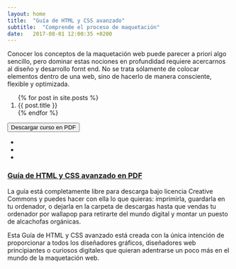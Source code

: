 ```yaml
---
layout: home
title:  "Guía de HTML y CSS avanzado"
subtitle:  "Comprende el proceso de maquetación"
date:   2017-08-01 12:00:35 +0200
---
```


Conocer los conceptos de la maquetación web puede parecer a priori algo sencillo, pero dominar estas nociones en profundidad requiere acercarnos al diseño y desarrollo fornt end. No se trata sólamente de colocar elementos dentro de una web, sino de hacerlo de manera consciente, flexible y optimizada.

<ol>
	{% for post in site.posts %}
	<li>{{ post.title }}</li>
    {% endfor %}
</ol>

<button href="#" class="btn margin-auto display-block filled xl"><span class="btn__line"></span><span class="btn__text">Descargar curso en PDF</span></button>

<ul class="home__social inline nobullets text-align-center display-block m-lg">
	<li><a href="https://github.com/staranco" target="_blank" class="p-sm"><i class="icon ion-social-github"></i></a></li>
	<li><a href="https://www.linkedin.com/in/susanataranco" target="_blank" class="p-sm"><i class="icon ion-social-linkedin"></i></a></li>
	<li><a href="http://susana-taranco.me" target="_blank" class="p-sm"><i class="icon ion-android-happy"></i></a></li>
</ul>

<div class="highlightedblock bordered">
	<a href="#"><h3 class="m-t-n">Guía de HTML y CSS avanzado en PDF</h3></a>
	<p>La guía está completamente libre para descarga bajo licencia Creative Commons y puedes hacer con ella lo que quieras: imprimirla, guardarla en tu ordenador, o dejarla en la carpeta de descargas hasta que vendas tu ordenador por wallapop para retirarte del mundo digital y montar un puesto de alcachofas orgánicas.</p> 
	<p class="m-b-n">Esta Guía de HTML y CSS avanzado está creada con la única intención de proporcionar a todos los diseñadores gráficos, diseñadores web principiantes o curiosos digitales que quieran adentrarse un poco más en el mundo de la maquetación web.</p>
</div>